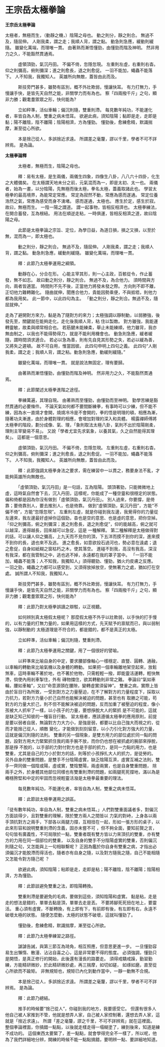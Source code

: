 # 王宗岳太極拳論

**王宗岳太極拳論**

太極者，無極而生，（動靜之機，）陰陽之母也。 動之則分，靜之則合。 無過不及，隨屈伸。 人剛我柔，謂之走；我順人背，謂之黏。 動急則急應，緩動則緩隨。 雖變化萬端，而理唯一貫。 由著熟而漸悟懂勁，由懂勁而階及神明。 然非用力之久，不能豁然貫通焉。

　　　虛領頂勁，氣沉丹田。 不偏不倚，忽隱忽現。 左重則左虛，右重則右杳。 仰之則彌高，俯則彌深；進之則愈長，退之則愈促。 一羽不能加，蠅蟲不能落下。 人不知我，我獨知人。 英雄所向無敵，蓋皆由此而及。

　　　斯技旁門甚多，雖勢有區別，概不外壯欺弱，慢讓快耳。 有力打無力，手慢讓手快，是皆先天自然之能，非關學力而有為也。 察「四兩撥千斤」之句，顯非力勝；觀耄耋禦眾之形，快何能為?

　　　立如秤準，活似車輪；偏沉則隨，雙重則滯。 每見數年純功，不能運化者，率皆自為人制，雙重之病未悟耳。 欲避此病，須知陰陽；黏即是走，走即是黏；陽不離陰，陰不離陽；陰陽相濟，方為懂勁。 懂勁後，愈練愈精，默識揣摩，漸至從心所欲。

　　　本是捨己從人，多誤捨近求遠。 所謂差之毫釐，謬以千里，學者不可不詳辨焉。 是為論。

**太極拳論釋**

　　　太極者，無極而生，陰陽之母也。

　　　釋：易有太極，是生兩儀，兩儀生四象，四像生八卦，八八六十四卦，化生之大體備矣。 在太極謂天地未分之前，元氣混而為一，即是太初、太一也。 兩儀者，始為一畫，以分陰陽，先無極而後太極，拳名太極，蓋義取諸此也。 學習太極拳的最高境界，為能常定常應。 常定為寂然不動，常應為感而遂通。 常定位養浩然之氣，常應為感受而身不湧堵。 感而遂通，太極也。 應生於定，感生於寂。 故曰，無極而生。 一陰一陽之謂道。 謂一起事物，皆相反相濟也。 太極拳練法，在開合蓄發，互為根紐。 用法在順逆走粘，一時俱運，皆相反相濟之道，故曰陰陽之母。

　　　此節是太極拳論之宗旨、定位，為學日益，為道日損，損之又損，以至於無，混而為一，即太極也。

　　　動之則分，靜之則合。 無過不及，隨屈伸。 人剛我柔，謂之走；我順人背，謂之黏。 動急則急應，緩動則緩隨。 雖變化萬端，而理唯一貫。

　　　釋：此節乃太極拳運用之綱領。

　　　動靜在心，分合在形。 心能主宰其形，則一心主政，百骸從令，作止蓄發，無不如志。 故曰動之則分，靜之則合。 無過不及，為合他力。 須時間與方向，兩者皆適當。 時間則不先不後，正當他力將發未發之際。 方向則不即不離，正切他力難轉難化。 隨曲就伸，聞應合他力，貴能因勢乘便，不與抵牾，則他力都為我用矣。 此一節中，以此四句為主。 「動之則分，靜之則合。無過不及，隨屈就伸。”

走為了避開對方來力，黏是為了隨對方的來力；太極強調以靜制動，以弱勝強，後發先至，關鍵就在能夠走化，走化後我順人背，粘 住以製敵。 對方雖強，我能運轉靈敏，故柔與順常相合也。 若筋腱未能練柔，舉止未能練順，他力雖背，我亦無由制之，以我也不能得勢得力，就是不能利用機會也。 動急則急應，緩者緩隨，謂時間須求適合。 若必以急為善，則有先自見其形勢之失，若必以緩為善，又將失之遲頓。 故不可自用，惟當因彼。 此四句申明上四句之義。 此四句“人剛我柔，謂之走；我順人背，謂之粘。動急則急應，動緩則緩隨。”

　　　雖變化萬端，而理唯一貫。 就是說法無固定，理有要歸。

　　　由著熟而漸悟懂勁，由懂勁而階及神明。 然非用力之久，不能豁然貫通焉。

　　　釋：此節闡述太極拳進階之途徑。

　　　拳練萬遍，其理自現。 由著熟而至懂勁，由懂勁而至神明。 勤學苦練是豁然貫通的必要條件。 不論天氣如何都不要間斷練拳，有事時可以少練，但不能不練，因為水一直燒才會開，燒燒冷冷是不會開的，拳的悟是明理的頓，相應為漸， 隨著功夫漸進，由於身體對理的相應，會增加對理的深入和具體。 楊露禪師傅將太極拳的階段，劃分成像、氣、理，「象則取法太極八卦，氣則不出於陰陽剛柔，理則主宰變易不易」。 又說「學者尤宜先求氣象，以養其氣，久之自然能得其理矣」。 這都是一個意思。

　　　虛領頂勁，氣沉丹田。 不偏不倚，忽隱忽現。 左重則左虛，右重則右杳。 仰之則彌高，俯則彌深；進之則愈長，退之則愈促。 一羽不能加，蠅蟲不能落下。 人不知我，我獨知人。 英雄所向無敵，蓋皆由此而及。

　　　釋：此節強調太極拳身法之要求，需在練習中一以貫之，務要身法不亂，才能夠英雄所向無敵也。

　　　「虛領頂勁，氣沉丹田」是一句話，互為陰陽。 頭頂著勁，只能微微地上虛，這時氣自然會下去，沉入丹田，這樣呢，你能成了一種空靈和很穩定的狀態。 偏和倚都是因為你沒有做到「虛領頂勁，氣沉丹田」。 別人過來，你要撐，是倚靠；要倚靠別人，要去推別人，也是倚靠。 做到“虛領頂勁，氣沉丹田”，方能“不偏不倚”，方能“忽隱忽現”。 左重則左虛，就是你碰到我左邊，我覺得你的力量從左邊來，我左邊最好虛掉你這個勁，杳也是空的意思、也是虛的意思，把你空掉。 「仰之則彌高，俯之則彌深；進之則愈長，退之則愈促”，仰的能越高，俯之就可以越深，進得越長，回來越可以急促，這是 一種解釋。 第二種解釋是太極做得對的話，可以讓人仰之彌高，上九天而不見你的頂，下五洋而摸不到你的深，進來摸不到你的長，退也來不及逃。 進之愈長，如意欲投石過河也，勢必意在遠處；退之愈促，自身如紙糊之窗枯朽之木，使其落空。 進碰不到我，高沒有我高，深沒有我深，都在我管制之中，逃也逃不掉，永遠都在我的罩子當中。 「一羽不能加，蠅蟲不能落；人不知我，我獨知人」須得聽勁、懂勁，猶火灼皮膚之反應。 一羽之勁，蠅蟲之力都可以感受到，又須得放掉放空，使無著力之處，猶如打在空處。 誠所謂人不知我，我獨知人。

　　　斯技旁門甚多，雖勢有區別，概不外壯欺弱，慢讓快耳。 有力打無力，手慢讓手快，是皆先天自然之能，非關學力而有為也。 察「四兩撥千斤」之句，顯非力勝；觀耄耋禦眾之形，快何能為?

　　　釋：此節乃對太極拳誤讀之辯駁，以正視聽。

　　　如何辨別真太極假太極呢？ 那麼假太極不外乎以壯欺弱，以手快的打手慢的，以有力量的打無力量的，如果用這樣的方式，先天賦予的禀賦而已，與以弱制強，以靜制動的 太極道理是不符合的，都是錯的，都不是真正的太極。

　　　立如秤準，活似車輪；偏沉則隨，雙重則滯。

　　　釋：此節乃太極拳運用之關鍵，用了一個很好的譬喻。

　　　以秤準來比喻自身的中定，要求腰部像軸心一樣穩定、直豎、圓轉、通融，以車輪的轉動來比喻氣機以及身體的轉動。 如果把一個車輪離地架空起來，放鬆煞車，這時車輪不著於地，也不著於他物，只需輕輕一撥，即能靈活運轉，輕快無滯，倘使內用剎車掣住，外有 磚物擋住，欲其轉動則非常之難。 拳論曰“氣如車輪，腰如車軸”，又曰“命意源頭在腰隙，變轉虛實須留神”。 雙重之病，實際上皆由於盲目行為所致，一受到對方之力量壓迫，在不了解對方的力量程度下，採取以力抗力，若對方力量小於己自然也能解決被迫的問題，甚至也有 取勝之可能，苟對方的力量大於己，則不但不能解決被迫的問題，反而加重了被壓迫的程度，像小孩被大人抓牢了一樣，以小孩子的力量，要想掙脫大人的緊抓 是不可能的，這就是缺乏知己知彼的一種盲目行動。 習太極者，應該遵循太極拳的應用原則，前提是要以弱者自居，無論對方力大力小，是強是弱，都要以比自己強大而視之的，從而才能捨己從人，順敵 變化，才能做到刻刻留意，以小力引化對方強大的力量，這就是偏沉則隨的法則。 雙重的另一個現象，是雙方用力的部位處於同一點的問題，設對方用大力緊緊抓住我的兩手腕不放，而你仍也想在被抓處的腕部來掙脫，那是掙 不脫的，以手部的力對付對方也是手部的抓力，是同一力點的用力，也是雙重，尤其是自己的力小於對方的話，則等於小孩掙扎大人的抓力，是徒勞的。 另外自身的雙重問題，是雙手不分陰陽虛實，缺乏陰陽互濟，虛實互補之法則，雙手一齊同做一個陰或陽，虛或實，雙陰雙陽，兩虛兩實，也是自身雙重問題， 除兩手之外，於身體其他部位同樣也有雙重則滯的問題，如兩腿死死撐地，滿以為是樁穩胯堅和中定的牢固而忽視輕靈活潑是太極拳最重要的理法。

　　　每見數年純功，不能運化者，率皆自為人制，雙重之病未悟耳。

　　　釋：此節談太極拳運用之誤區。

「徒有數年純功，率自為人制，雙重之病未悟耳。」人們對雙重面議者多，對偏沉方面談得少，且對雙重的理解，限於雙方兩人之間皆以 力氣的對峙，上身各以兩手頂抗對方之兩手，下部各以兩腿力撐，互相扭在一起，形如一張方形的桌子，以此來形容和說明雙重則滯的含義，固亦未嘗不可 ，但不夠全面，要知前賢之言，句句皆有廣義性，不可局限於一點，雙重者既有雙方皆以力來頂抗的雙重，亦有雙方的力用在同一個部位的雙重， 以及自身的雙手不分陰陽虛實的雙重，否則偏沉則隨之句，又怎能與上一句相聯繫呢？ 正因為鑑於你自身有雙重之病，才指出必須偏沉才能脫滯而得活也，隨者亦有自身之隨，以及對方隨我之隨，自己不能相隨又怎能令對方隨己呢 ？

　　　欲避此病，須知陰陽；粘即是走，走即是粘；陽不離陰，陰不離陽；陰陽相濟，方為懂勁。

　　　釋：此節談避免雙重之法，即陰陽轉換。

　　　雙重則滯是要避免的毛病，要做到這些，須知陰陽和虛實。 黏是粘，走是走的想法是錯的，單單去黏是頂，單單去走是丟。 不要將腳死死扭在地上，要靈活。 重心須有虛實，不斷轉換，有上即有下，有前即有後，有左即有右，永遠不破壞太極的狀態。 隨便怎麼動，太極的狀態不破壞，這就叫懂勁了。

　　　懂勁後，愈練愈精，默識揣摩，漸至從心所欲。

　　　釋：此節乃太極拳練習之路徑。

　　　謔謔告誡，與第三節互為琦角，相互照應，但意思更進一步。 一旦懂勁容易生出懶惰、散漫、沾沾自喜之心，這是非常要不得的態度。 必須強調，懂勁只是開悟，是真正修行的開始，此後還有漫長的路要走。 須得戒驕戒躁，勤習勤練，方能精研微妙，於此精研微妙處，再三揣摩，如切如磋， 如琢如磨，直至從心所欲而不踰矩。 非無規矩也，規矩已內化到動作當中，一靜一動無不合規。

　　　本是捨己從人，多誤捨近求遠。 所謂差之毫釐，謬以千里，學者不可不詳辨焉。 是為論。

　　　釋：此節乃總結。

　　　推手的時候要“捨己從人”，你碰到我的地方，我要感受它。 但還有很多人他自己被人家推到不管，他就是想弄人家，自己被人家控制著，還想去弄人家，這就是「捨近求遠」。 所謂「差之毫釐，謬之千里，不可不詳辨焉」就在這裡面。 整個拳論裡面，你搞錯一點點，以後就走樣走得一塌糊塗了，練到後來，知道是練不成功的。 這個東西太要緊了，差一點點，就會學得完全不一樣了，所以呢，他為了我們詳細地分辨，開練的時候不能一點點搞錯，要明辨一點、要詳細地知道。
